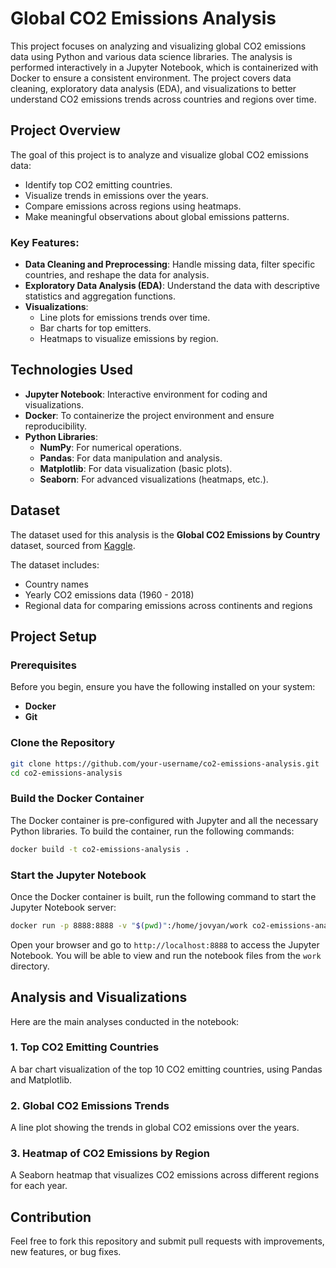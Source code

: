 # Global CO2 Emissions Analysis

This project focuses on analyzing and visualizing global CO2 emissions data using Python and various data science libraries. The analysis is performed interactively in a Jupyter Notebook, which is containerized with Docker to ensure a consistent environment. The project covers data cleaning, exploratory data analysis (EDA), and visualizations to better understand CO2 emissions trends across countries and regions over time.

## Project Overview

The goal of this project is to analyze and visualize global CO2 emissions data:
- Identify top CO2 emitting countries.
- Visualize trends in emissions over the years.
- Compare emissions across regions using heatmaps.
- Make meaningful observations about global emissions patterns.

### Key Features:
- **Data Cleaning and Preprocessing**: Handle missing data, filter specific countries, and reshape the data for analysis.
- **Exploratory Data Analysis (EDA)**: Understand the data with descriptive statistics and aggregation functions.
- **Visualizations**:
  - Line plots for emissions trends over time.
  - Bar charts for top emitters.
  - Heatmaps to visualize emissions by region.

## Technologies Used
- **Jupyter Notebook**: Interactive environment for coding and visualizations.
- **Docker**: To containerize the project environment and ensure reproducibility.
- **Python Libraries**:
  - **NumPy**: For numerical operations.
  - **Pandas**: For data manipulation and analysis.
  - **Matplotlib**: For data visualization (basic plots).
  - **Seaborn**: For advanced visualizations (heatmaps, etc.).

## Dataset

The dataset used for this analysis is the **Global CO2 Emissions by Country** dataset, sourced from [Kaggle](https://www.kaggle.com/datasets/kkhandekar/co2-emissions-1960-2018).

The dataset includes:
- Country names
- Yearly CO2 emissions data (1960 - 2018)
- Regional data for comparing emissions across continents and regions

## Project Setup

### Prerequisites

Before you begin, ensure you have the following installed on your system:
- **Docker**
- **Git**

### Clone the Repository

```bash
git clone https://github.com/your-username/co2-emissions-analysis.git
cd co2-emissions-analysis
```

### Build the Docker Container

The Docker container is pre-configured with Jupyter and all the necessary Python libraries. To build the container, run the following commands:

```bash
docker build -t co2-emissions-analysis .
```

### Start the Jupyter Notebook

Once the Docker container is built, run the following command to start the Jupyter Notebook server:

```bash
docker run -p 8888:8888 -v "$(pwd)":/home/jovyan/work co2-emissions-analysis
```

Open your browser and go to `http://localhost:8888` to access the Jupyter Notebook. You will be able to view and run the notebook files from the `work` directory.

## Analysis and Visualizations

Here are the main analyses conducted in the notebook:

### 1. **Top CO2 Emitting Countries**
A bar chart visualization of the top 10 CO2 emitting countries, using Pandas and Matplotlib.

### 2. **Global CO2 Emissions Trends**
A line plot showing the trends in global CO2 emissions over the years.

### 3. **Heatmap of CO2 Emissions by Region**
A Seaborn heatmap that visualizes CO2 emissions across different regions for each year.

## Contribution

Feel free to fork this repository and submit pull requests with improvements, new features, or bug fixes.
